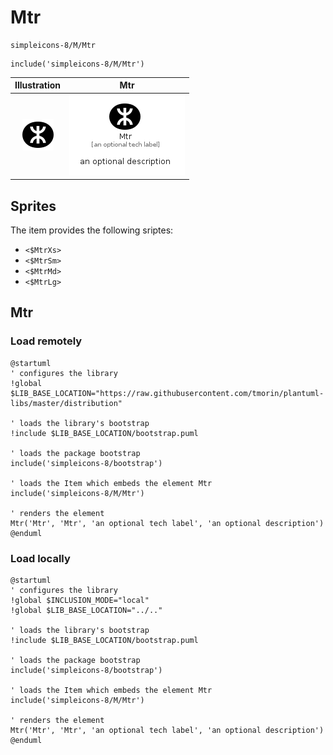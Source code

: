 # Mtr


```text
simpleicons-8/M/Mtr
```

```text
include('simpleicons-8/M/Mtr')
```



| Illustration | Mtr |
| :---: | :---: |
| ![illustration for Illustration](../../simpleicons-8/M/Mtr.png) | ![illustration for Mtr](../../simpleicons-8/M/Mtr.Local.png) |



## Sprites
The item provides the following sriptes:

- `<$MtrXs>`
- `<$MtrSm>`
- `<$MtrMd>`
- `<$MtrLg>`





## Mtr

### Load remotely
```plantuml
@startuml
' configures the library
!global $LIB_BASE_LOCATION="https://raw.githubusercontent.com/tmorin/plantuml-libs/master/distribution"

' loads the library's bootstrap
!include $LIB_BASE_LOCATION/bootstrap.puml

' loads the package bootstrap
include('simpleicons-8/bootstrap')

' loads the Item which embeds the element Mtr
include('simpleicons-8/M/Mtr')

' renders the element
Mtr('Mtr', 'Mtr', 'an optional tech label', 'an optional description')
@enduml
```

### Load locally
```plantuml
@startuml
' configures the library
!global $INCLUSION_MODE="local"
!global $LIB_BASE_LOCATION="../.."

' loads the library's bootstrap
!include $LIB_BASE_LOCATION/bootstrap.puml

' loads the package bootstrap
include('simpleicons-8/bootstrap')

' loads the Item which embeds the element Mtr
include('simpleicons-8/M/Mtr')

' renders the element
Mtr('Mtr', 'Mtr', 'an optional tech label', 'an optional description')
@enduml
```

